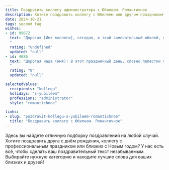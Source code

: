 ```yaml
---
title: Поздравить коллегу администратора с Юбилеем. Романтичное
description: Хотите поздравить коллегу с Юбилеем или другим праздником? Наш ИИ создаст незабываемое поздравление, а вы обязательно выделитесь среди других.  
date: 2024-10-21
tags: second tag
wishes:
- id: 99672
  text: "Дорогая [Имя коллеги], сегодня, в твой замечательный юбилей, я хочу сказать тебе слова восхищения и признательности. Твоя работа администратора — это не просто набор обязанностей, это настоящее искусство, искусство создавать уют, порядок и гармонию вокруг себя. Ты подобна волшебнице, которая  легким движением руки превращает хаос в совершенство, а сложные задачи — в элегантные решения.  Пусть твоя жизнь будет такой же прекрасной и гармоничной, как и ты сама. Желаю тебе  безграничного счастья, любви, исполнения всех желаний и  вдохновения на долгие-долгие годы!
  "
  rating: "undefined"
  updated: "null"
- id: 4686
  text: "Дорогая наша (имя)! В этот праздничный день, словно лепестки чудесного цветка, года распускаются в прекрасном букете Вашего Юбилея.  Пусть Ваша жизнь, подобно искусной вышивке, будет наполнена яркими нитями радости и любви, а каждый день преподносит букеты восхищения и комплиментов. Счастья Вам, наша несравненная фея порядка!
  "
  rating: "0"
  updated: "null"

selectedValues:
  recipients: "kollegu"
  holidays: "s-yubileem"
  professions: "administrator"
  style: "romantichnoe"

links:
- slug: "pozdravit-kollegu-s-yubileem-romantichnoe"
  title: "Поздравить коллегу с Юбилеем. Романтичное"
---
```


Здесь вы найдете отличную подборку поздравлений на любой случай. 
Хотите поздравить друга с днём рождения, коллегу с профессиональным праздником или близких с Новым годом? У нас есть всё, чтобы сделать ваш поздравительный текст незабываемым. Выбирайте нужную категорию и находите лучшие слова для ваших близких и друзей!
